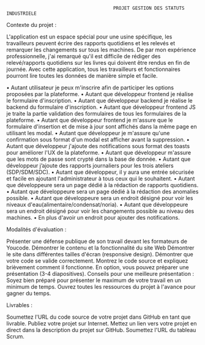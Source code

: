                                            PROJET GESTION DES STATUTS INDUSTRIELE 

Contexte du projet :

L'application est un espace spécial pour une usine spécifique, les travailleurs peuvent écrire des rapports quotidiens et les relevés et remarquer les changements sur tous les machines. De par mon expérience professionnelle, j'ai remarqué qu'il est difficile de rédiger des relevé/rapports quotidiens sur les livres qui doivent être rendus en fin de journée. Avec cette application, tous les travailleurs et fonctionnaires pourront lire toutes les données de manière simple et facile.

•	Autant utilisateur je peux m'inscrire afin de participer les options proposées par la plateforme.
•	Autant que développeur frontend je réalise le formulaire d'inscription.
•	Autant que développeur backend je réalise le backend du formulaire d'inscription.
•	Autant que développeur frontend JS je traite la partie validation des formulaires de tous les formulaires de la plateforme.
•	Autant que développeur frontend je m'assure que le formulaire d'insertion et de mise à jour sont affichés dans la même page en utilisant les modal.
•	Autant que développeur je m'assure qu'une confirmation sous format d'un modal est afficher avant la suppression.
•	Autant que développeur j'ajoute des notifications sous format des toasts pour améliorer l'UX de la plateforme.
•	Autant que développeur m'assure que les mots de passe sont crypté dans la base de donnée.
•	Autant que développeur j’ajoute des rapports journaliers pour les trois ateliers (SDP/SDM/SDC).
•	Autant que développeur, il y aura une entrée sécurisée et facile en ajoutant l'administrateur à tous ceux qui le souhaitent.
•	Autant que développeure sera un page dédié à la rédaction de rapports quotidiens.
•	Autant que développeure sera un page dédié à la rédaction des anomalies possible.
•	Autant que développeure sera un endroit désigné pour voir les niveaux d'eau(alimentaire/condensat/noria).
•	Autant que développeure sera un endroit désigné pour voir les changements possible au  niveau des machines.
•	En plus d'avoir un endroit pour ajouter des notifications.

Modalités d'évaluation :

Présenter une défense publique de son travail devant les formateurs de Youcode.
Démontrer le contenu et la fonctionnalité du site Web Démontrer le site dans différentes tailles d'écran (responsive design).
Démontrer que votre code se valide correctement. Montrez le code source et expliquez brièvement comment il fonctionne. 
En option, vous pouvez préparer une présentation (3-4 diapositives). 
Conseils pour une meilleure présentation : Soyez bien préparé pour présenter le maximum de votre travail en un minimum de temps. Ouvrez toutes les ressources du projet à l'avance pour gagner du temps.

Livrables :

Soumettez l'URL du code source de votre projet dans GitHub en tant que livrable. Publiez votre projet sur Internet. Mettez un lien vers votre projet en direct dans la description du projet sur GitHub. Soumettez l'URL du tableau Scrum.


